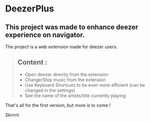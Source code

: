 # DeezerPlus

## This project was made to enhance deezer experience on navigator.

The project is a web extension made for deezer users.

> ## Content :
>
> - Open deezer directly from the extension
> - Change/Stop music from the extension
> - Use Keyboard Shortcuts to be even more efficient (can be changed in the settings)
> - See the name of the artists/title currently playing

That's all for the first version, but more is to come !

_Skrrrrt_
